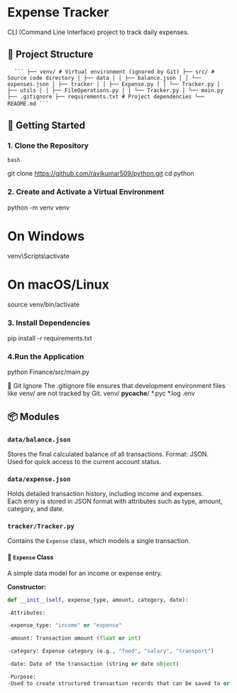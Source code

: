 # Expense Tracker
CLI (Command Line Interface) project to track daily expenses.


## 📁 Project Structure

<pre> <code> ``` ├── venv/ # Virtual environment (ignored by Git) ├── src/ # Source code directory │ ├── data │ │ ├── balance.json │ │ └── expenses.json │ ├── tracker │ │ ├── Expense.py │ │ └── Tracker.py │ ├── utils │ │ ├── FileOperations.py │ │ └── Tracker.py │ └── main.py ├── .gitignore ├── requirements.txt # Project dependencies └── README.md ``` </code> </pre>



## 🚀 Getting Started

### 1. Clone the Repository

```
bash
```
git clone https://github.com/ravikumar509/python.git
cd python 

### 2. Create and Activate a Virtual Environment
python -m venv venv
# On Windows
venv\Scripts\activate
# On macOS/Linux
source venv/bin/activate

### 3. Install Dependencies
pip install -r requirements.txt

### 4.Run the Application
python Finance/src/main.py

🛑 Git Ignore
The .gitignore file ensures that development environment files like venv/ are not tracked by Git.
venv/
__pycache__/
*.pyc
*.log
.env


## 📦 Modules

### `data/balance.json`
Stores the final calculated balance of all transactions. Format: JSON.  
Used for quick access to the current account status.

### `data/expense.json`
Holds detailed transaction history, including income and expenses.  
Each entry is stored in JSON format with attributes such as type, amount, category, and date.

### `tracker/Tracker.py`
Contains the `Expense` class, which models a single transaction.

#### 🧾 `Expense` Class
A simple data model for an income or expense entry.

**Constructor:**
```python
def __init__(self, expense_type, amount, category, date):

-Attributes:

-expense_type: "income" or "expense"

-amount: Transaction amount (float or int)

-category: Expense category (e.g., "food", "salary", "transport")

-date: Date of the transaction (string or date object)

-Purpose:
-Used to create structured transaction records that can be saved to or read from expense.json.



